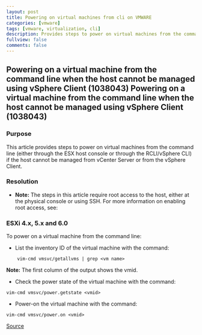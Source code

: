 ```yaml
---
layout: post
title: Powering on virtual machines from cli on VMWARE
categories: [vmware]
tags: [vmware, virtualization, cli]
description: Provides steps to power on virtual machines from the command line (either through the ESX host console or through the RCLI/vSphere CLI) if the host cannot be managed from vCenter Server or from the vSphere Client.
fullview: false
comments: false
---
```


## Powering on a virtual machine from the command line when the host cannot be managed using vSphere Client (1038043) Powering on a virtual machine from the command line when the host cannot be managed using vSphere Client (1038043)

### Purpose

This article provides steps to power on virtual machines from the command line (either through the ESX host console or through the RCLI/vSphere CLI) if the host cannot be managed from vCenter Server or from the vSphere Client.

### Resolution

- **Note:** The steps in this article require root access to the host, either at the physical console or using SSH. For more information on enabling root access, see:


### ESXi 4.x, 5.x and 6.0

To power on a virtual machine from the command line:

- List the inventory ID of the virtual machine with the command:
```
    vim-cmd vmsvc/getallvms | grep <vm name>
```
**Note:** The first column of the output shows the vmid.

- Check the power state of the virtual machine with the command:

```
vim-cmd vmsvc/power.getstate <vmid>
```

- Power-on the virtual machine with the command:

```
vim-cmd vmsvc/power.on <vmid>
```

[Source](https://kb.vmware.com/selfservice/microsites/search.do?language=en_US&cmd=displayKC&externalId=1038043)

